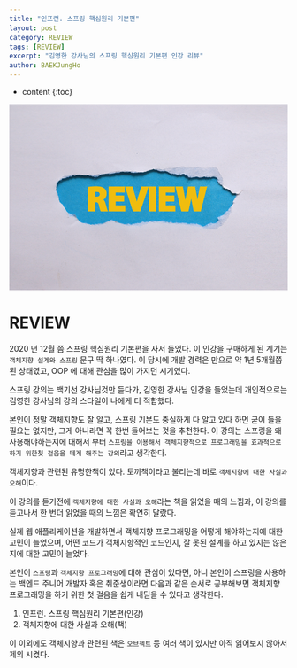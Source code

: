 ```yaml
---
title: "인프런. 스프링 핵심원리 기본편"
layout: post
category: REVIEW
tags: [REVIEW]
excerpt: "김영한 강사님의 스프링 핵심원리 기본편 인강 리뷰"
author: BAEKJungHo
---
```


* content
{:toc}

![logo](/images/posts/logo/REVIEW.jpg)

# REVIEW

2020 년 12월 쯤 스프링 핵심원리 기본편을 사서 들었다. 이 인강을 구매하게 된 계기는 `객체지향 설계와 스프링` 문구 딱 하나였다. 이 당시에 개발 경력은 만으로 약 1년 5개월쯤된 상태였고, OOP 에 대해 관심을 많이 가지던 시기였다.

스프링 강의는 백기선 강사님것만 듣다가, 김영한 강사님 인강을 들었는데 개인적으로는 김영한 강사님의 강의 스타일이 나에게 더 적합했다.

본인이 정말 객체지향도 잘 알고, 스프링 기본도 충실하게 다 알고 있다 하면 굳이 들을 필요는 없지만, 그게 아니라면 꼭 한번 들어보는 것을 추천한다.
이 강의는 스프링을 왜 사용해야하는지에 대해서 부터 `스프링을 이용해서 객체지향적으로 프로그래밍을 효과적으로 하기 위한첫 걸음을 떼게 해주는 강의`라고 생각한다.

객체지향과 관련된 유명한책이 있다. 토끼책이라고 불리는데 바로 `객체지향에 대한 사실과 오해`이다.

이 강의를 듣기전에 `객체지향에 대한 사실과 오해`라는 책을 읽었을 때의 느낌과, 이 강의를 듣고나서 한 번더 읽었을 때의 느낌은 확연히 달랐다.

실제 웹 애플리케이션을 개발하면서 객체지향 프로그래밍을 어떻게 해야하는지에 대한 고민이 늘었으며, 어떤 코드가 객체지향적인 코드인지, 잘 못된 설계를 하고 있지는 않은지에 대한 고민이 늘었다.

본인이 `스프링`과 `객체지향 프로그래밍`에 대해 관심이 있다면, 아니 본인이 스프링을 사용하는 백엔드 주니어 개발자 혹은 취준생이라면 다음과 같은 순서로 공부해보면 객체지향 프로그래밍을 하기 위한 첫 걸음을 쉽게 내딛을 수 있다고 생각한다.

1. 인프런. 스프링 핵심원리 기본편(인강)
2. 객체지향에 대한 사실과 오해(책)

이 이외에도 객체지향과 관련된 책은 `오브젝트` 등 여러 책이 있지만 아직 읽어보지 않아서 제외 시켰다.


